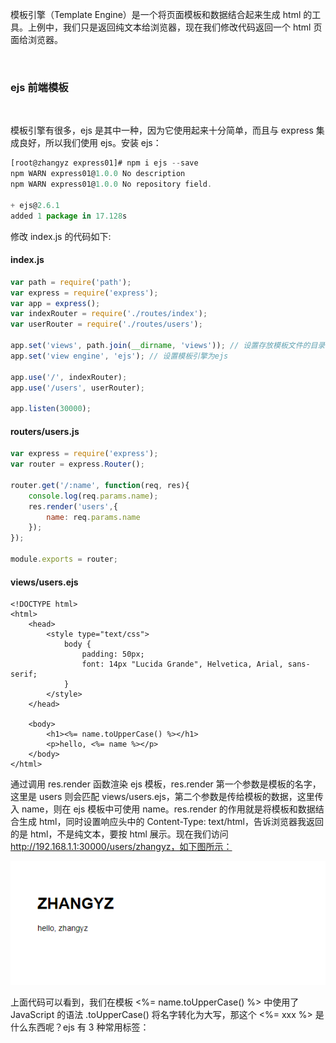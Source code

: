 
模板引擎（Template Engine）是一个将页面模板和数据结合起来生成 html 的工具。上例中，我们只是返回纯文本给浏览器，现在我们修改代码返回一个 html 页面给浏览器。

<br/>

### ejs 前端模板

<br/>

模板引擎有很多，ejs 是其中一种，因为它使用起来十分简单，而且与 express 集成良好，所以我们使用 ejs。安装 ejs：

```javascript
[root@zhangyz express01]# npm i ejs --save
npm WARN express01@1.0.0 No description
npm WARN express01@1.0.0 No repository field.

+ ejs@2.6.1
added 1 package in 17.128s
```

修改 index.js 的代码如下:

#### index.js

```javascript
var path = require('path');
var express = require('express');
var app = express();
var indexRouter = require('./routes/index');
var userRouter = require('./routes/users');

app.set('views', path.join(__dirname, 'views')); // 设置存放模板文件的目录
app.set('view engine', 'ejs'); // 设置模板引擎为ejs

app.use('/', indexRouter);
app.use('/users', userRouter);

app.listen(30000);
```

#### routers/users.js

```javascript
var express = require('express');
var router = express.Router();

router.get('/:name', function(req, res){
    console.log(req.params.name);
    res.render('users',{
        name: req.params.name
    });
});

module.exports = router;
```

#### views/users.ejs

```ejs
<!DOCTYPE html>
<html>
    <head>
        <style type="text/css">
            body {
                padding: 50px;
                font: 14px "Lucida Grande", Helvetica, Arial, sans-serif;
            }
        </style>
    </head>

    <body>
        <h1><%= name.toUpperCase() %></h1>
        <p>hello, <%= name %></p>
    </body>
</html>
```

通过调用 res.render 函数渲染 ejs 模板，res.render 第一个参数是模板的名字，这里是 users 则会匹配 views/users.ejs，第二个参数是传给模板的数据，这里传入 name，则在 ejs 模板中可使用 name。res.render 的作用就是将模板和数据结合生成 html，同时设置响应头中的 Content-Type: text/html，告诉浏览器我返回的是 html，不是纯文本，要按 html 展示。现在我们访问 http://192.168.1.1:30000/users/zhangyz，如下图所示：

![express](pic/1.png)

上面代码可以看到，我们在模板 <%= name.toUpperCase() %> 中使用了 JavaScript 的语法 .toUpperCase() 将名字转化为大写，那这个 <%= xxx %> 是什么东西呢？ejs 有 3 种常用标签：


